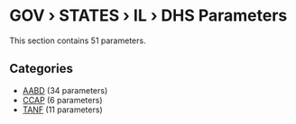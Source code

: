 # GOV › STATES › IL › DHS Parameters

This section contains 51 parameters.

## Categories

- [AABD](aabd/index.md) (34 parameters)
- [CCAP](ccap/index.md) (6 parameters)
- [TANF](tanf/index.md) (11 parameters)
